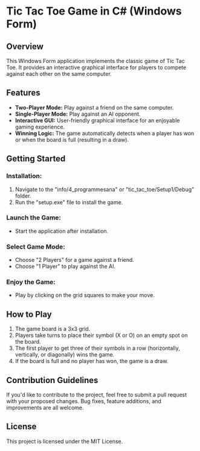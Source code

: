 # Tic Tac Toe Game in C# (Windows Form)

## Overview

This Windows Form application implements the classic game of Tic Tac Toe. It provides an interactive graphical interface for players to compete against each other on the same computer.

## Features

- **Two-Player Mode:** Play against a friend on the same computer.
- **Single-Player Mode:** Play against an AI opponent.
- **Interactive GUI:** User-friendly graphical interface for an enjoyable gaming experience.
- **Winning Logic:** The game automatically detects when a player has won or when the board is full (resulting in a draw).

## Getting Started

### Installation:

1. Navigate to the "info/4_programmesana" or "tic_tac_toe/Setup1/Debug" folder.
2. Run the "setup.exe" file to install the game.

### Launch the Game:

- Start the application after installation.

### Select Game Mode:

- Choose "2 Players" for a game against a friend.
- Choose "1 Player" to play against the AI.

### Enjoy the Game:

- Play by clicking on the grid squares to make your move.

## How to Play

1. The game board is a 3x3 grid.
2. Players take turns to place their symbol (X or O) on an empty spot on the board.
3. The first player to get three of their symbols in a row (horizontally, vertically, or diagonally) wins the game.
4. If the board is full and no player has won, the game is a draw.
   
## Contribution Guidelines

If you'd like to contribute to the project, feel free to submit a pull request with your proposed changes. Bug fixes, feature additions, and improvements are all welcome.

## License
This project is licensed under the MIT License.
